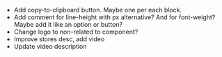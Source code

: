 - Add copy-to-clipboard button. Maybe one per each block.
- Add comment for line-height with px alternative? And for font-weight? Maybe add it like an option or button?
- Change logo to non-related to component?
- Improve stores desc, add video
- Update video description
